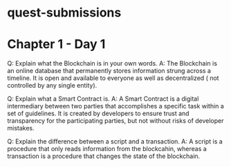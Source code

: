 # quest-submissions

# Chapter 1 - Day 1

Q:  Explain what the Blockchain is in your own words.
A:  The Blockchain is an online database that permanently stores information strung across a timeline. It is open and available to everyone as well as decentralized ( not controlled by any single entity).

Q:  Explain what a Smart Contract is.
A:  A Smart Contract is a digital intermediary between two parties that accomplishes a specific task within a set of guidelines. It is created by developers to ensure trust and transparency for the participating parties, but not without risks of developer mistakes.

Q:  Explain the difference between a script and a transaction.
A:  A script is a procedure that only reads information from the blockcahin, whereas a transaction is a procedure that changes the state of the blockchain.
